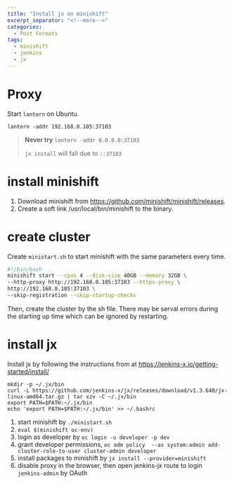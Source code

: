 ```yaml
---
title: "Install jx on minishift"
excerpt_separator: "<!--more-->"
categories:
  - Post Formats
tags:
  - minishift
  - jenkins
  - jx
---
```


# Proxy

Start `lantern` on Ubuntu.

```
lantern -addr 192.168.0.105:37103
```
> **Never try**
> `lantern -addr 0.0.0.0:37103`
>
> `jx install` will fail due to `::37103`


# install minishift

1. Download minishift from https://github.com/minishift/minishift/releases.
2. Create a soft link /usr/local/bin/minishift to the binary.

# create cluster

Create `ministart.sh` to start minishift with the same parameters every time.

```bash
#!/bin/bash
minishift start --cpus 4 --disk-size 40GB --memory 32GB \
--http-proxy http://192.168.0.105:37103 --https-proxy \
http://192.168.0.105:37103 \
--skip-registration --skip-startup-checks
```

Then, create the cluster by the sh file. There may be serval errors during the starting up time which can be ignored by restarting.

# install jx

Install jx by following the instructions from at https://jenkins-x.io/getting-started/install/

```
mkdir -p ~/.jx/bin
curl -L https://github.com/jenkins-x/jx/releases/download/v1.3.640/jx-linux-amd64.tar.gz | tar xzv -C ~/.jx/bin
export PATH=$PATH:~/.jx/bin
echo 'export PATH=$PATH:~/.jx/bin' >> ~/.bashrc
```

1. start minishift by `./ministart.sh`
2. `eval $(minishift oc-env)`
3. login as developer by `oc login -u developer -p dev`
4. grant developer permissions, `oc adm policy  --as system:admin add-cluster-role-to-user cluster-admin developer`
5. install packages to minishift by `jx install --provider=minishift`
6. disable proxy in the browser, then open jenkins-jx route to login `jenkins-admin` by OAuth

